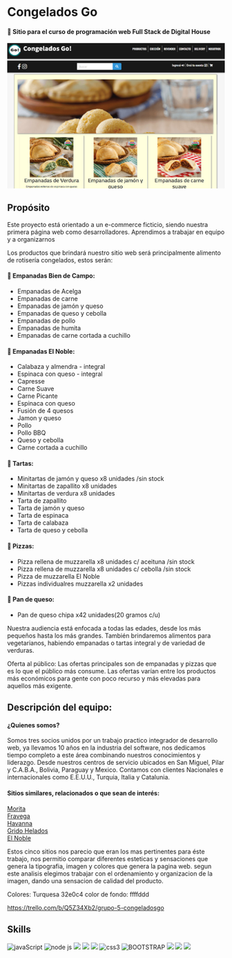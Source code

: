 # Congelados Go

#### 📌 Sitio para el curso de programación web Full Stack de Digital House

<img src="./sitio/public/images/img-CongeladosGo.jpg">

## Propósito

Este proyecto está orientado a un e-commerce ficticio, siendo nuestra primera página web como desarrolladores. Aprendimos a trabajar en equipo y a organizarnos

Los productos que brindará nuestro sitio web será principalmente alimento de rotisería congelados, estos serán: 

#### 🥟 Empanadas Bien de Campo:
- Empanadas de Acelga
- Empanadas de carne
- Empanadas de jamón y queso
- Empanadas de queso y cebolla
- Empanadas de pollo
- Empanadas de humita
- Empanadas de carne cortada a cuchillo


#### 🥟 Empanadas El Noble:
- Calabaza y almendra - integral
- Espinaca con queso - integral
- Capresse
- Carne Suave
- Carne Picante
- Espinaca con queso
- Fusión de 4 quesos
- Jamon y queso
- Pollo
- Pollo BBQ
- Queso y cebolla
- Carne cortada a cuchillo


#### 🥘 Tartas:
- Minitartas de jamón y queso x8 unidades /sin stock
- Minitartas de zapallito x8 unidades
- Minitartas de verdura x8 unidades
- Tarta de zapallito
- Tarta de jamón y queso
- Tarta de espinaca
- Tarta de calabaza
- Tarta de queso y cebolla


#### 🍕 Pizzas:
- Pizza rellena de muzzarella x8 unidades c/ aceituna /sin stock
- Pizza rellena de muzzarella x8 unidades c/ cebolla /sin stock
- Pizza de muzzarella El Noble
- Pizzas individualres muzzarella x2 unidades

#### 🧀 Pan de queso:
- Pan de queso chipa x42 unidades(20 gramos c/u)


Nuestra audiencia está enfocada a todas las edades, desde los más pequeños hasta los más grandes. También brindaremos alimentos para vegetarianos, habiendo empanadas o tartas integral y de variedad de verduras.

Oferta al público: Las ofertas principales son de empanadas y pizzas que es lo que el público más consume. Las ofertas varían entre los productos más económicos para gente con poco recurso y más elevadas para aquellos más exigente.

## Descripción del equipo:

#### ¿Quienes somos?
Somos tres socios unidos por un trabajo practico integrador de desarrollo web, ya llevamos 10 años en la industria del software,  nos dedicamos tiempo completo a este área  combinando nuestros conocimientos y liderazgo. Desde nuestros centros de servicio ubicados en San Miguel, Pilar y C.A.B.A., Bolivia, Paraguay y Mexico. Contamos con clientes Nacionales e internacionales como E.E.U.U., Turquia, Italia y Catalunia.


#### Sitios similares, relacionados o que sean de interés: 

<a href="https://empanadasmorita.com.ar/productos/">Morita</a><br>
<a href="https://www.fravega.com/"> Fravega <br>
<a href="https://www.havanna.com.ar/"> Havanna <br>
<a href="https://www.argentina.gridohelado.com/"> Grido Helados <br>
<a href="http://elnoble.com.ar/"> El Noble </a>

Estos cinco sitios nos parecio que eran los mas pertinentes para éste trabajo, nos permitio comparar diferentes esteticas y sensaciones que genera la tipografia, imagen y colores que genera la pagina web. segun este analisis elegimos trabajar con el ordenamiento y organizacion de la imagen, dando una sensacion de calidad del producto.


Colores: 
Turquesa 32e0c4
color de fondo: ffffddd


https://trello.com/b/Q5Z34Xb2/grupo-5-congeladosgo

## Skills

  <img src="https://img.shields.io/badge/JavaScript-323330?style=for-the-badge&logo=javascript&logoColor=F7DF1E" alt="javaScript"/>
  <!–– NODE JS ––>
  <img src="https://img.shields.io/badge/Node.js-339933?style=for-the-badge&logo=nodedotjs&logoColor=white" alt="node js"/>
  <!-- EXPRESS -->
  <img src= "https://img.shields.io/badge/Express.js-000000?style=for-the-badge&logo=express&logoColor=white" />
  <!-- MYSQL -->
  <img src= "https://img.shields.io/badge/MySQL-005C84?style=for-the-badge&logo=mysql&logoColor=white" />
   <!-- HTML -->
  <img src= "https://img.shields.io/badge/HTML5-E34F26?style=for-the-badge&logo=html5&logoColor=white" />
  <!–– CSS ––>
  <img src="https://img.shields.io/badge/CSS3-1572B6?style=for-the-badge&logo=css3&logoColor=white" alt="css3"/>
  <!–– BOOTSTRAP ––>
  <img src="https://img.shields.io/badge/Bootstrap-563D7C?style=for-the-badge&logo=bootstrap&logoColor=white" alt="BOOTSTRAP"/>
  <img src="https://img.shields.io/badge/sequelize-323330?style=for-the-badge&logo=sequelize&logoColor=white">
  <img src="https://img.shields.io/badge/GIT-E44C30?style=for-the-badge&logo=git&logoColor=white"/>
  <img src="https://img.shields.io/badge/GitHub-100000?style=for-the-badge&logo=github&logoColor=white">
